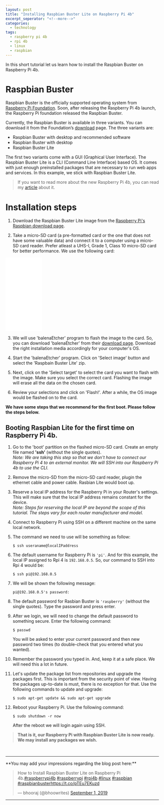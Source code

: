 ```yaml
---
layout: post
title: "Installing Raspbian Buster Lite on Raspberry Pi 4b"
excerpt_seperator: "<!--more-->"
categories:
  - technology
tags:
  - raspberry pi 4b
  - rpi 4b
  - linux
  - raspbian
---
```

In this short tutorial let us learn how to install the Raspbian Buster on Raspberry Pi 4b.
<!--more-->

# Raspbian Buster
Raspbian Buster is the officially supported operating system from [Raspberry Pi Foundation](https://www.raspberrypi.org/). Soon, after releasing the Raspberry Pi 4b launch, the Raspberry Pi foundation released the Raspbian Buster. 

Currently, the Raspbian Buster is available in three variants. You can download it from the Foundation’s [download](https://www.raspberrypi.org/downloads/raspbian/) page. The three variants are:

- Raspbian Buster with desktop and recommended software
- Raspbian Buster with desktop
- Raspbian Buster Lite

The first two variants come with a GUI (Graphical User Interface). The Raspbian Buster Lite is a CLI (Command Line Interface) based OS. It comes with just enough preinstalled packages that are necessary to run web apps and services. In this example, we stick with Raspbian Buster Lite.

> If you want to read more about the new Raspberry Pi 4b, you can read my [article](https://bhooraj.com/technology/raspberry-pi-4b/) about it. 

# Installation steps
1.  Download the Raspbian Buster Lite image from the [Raspberry Pi's Raspbian download page](https://www.raspberrypi.org/downloads/raspbian/).

2. Take a micro-SD card (a pre-formatted card or the one that does not have some valuable data) and connect it to a computer using a micro-SD card reader. Prefer atleast a UHS-I, Grade 1, Class 10 micro-SD card for better performance. We use the following card: 
<iframe style="width:120px;height:240px;" marginwidth="0" marginheight="0" scrolling="no" frameborder="0" src="//ws-in.amazon-adsystem.com/widgets/q?ServiceVersion=20070822&OneJS=1&Operation=GetAdHtml&MarketPlace=IN&source=ss&ref=as_ss_li_til&ad_type=product_link&tracking_id=altback0e-21&marketplace=amazon&region=IN&placement=B06XWMQ81P&asins=B06XWMQ81P&linkId=aa437ae092ff3aaba572da052cd7bae3&show_border=true&link_opens_in_new_window=true"></iframe>

3. We will use 'balenaEtcher' program to flash the image to the card. So, you can download  'balenaEtcher' from their [download page](https://www.balena.io/etcher/). Download the right installation media accordingly for your computer's OS.

4. Start the 'balenaEtcher' program. Click on 'Select image' button and select the 'Raspbain Buster Lite' zip.

5. Next, click on the 'Select target' to select the card you want to flash with the image. Make sure you select the correct card. Flashing the image will erase all the data on the chosen card.

6. Review your selections and click on 'Flash!'. After a while, the OS image would be flashed on to the card. 

**We have some steps that we recommend for the first boot. Please follow the steps below.**

## Booting Raspbian Lite for the first time on Raspberry Pi 4b.
1. Go to the 'boot' partition on the flashed micro-SD card. Create an empty file named **'ssh'** (without the single quotes).<br> 
*Note: We are taking this step so that we don't have to connect our Raspberry Pi 4 to an external monitor. We will SSH into our Raspberry Pi 4b to use the CLI.*

2. Remove the micro-SD from the micro-SD card reader, plugin the ethernet cable and power cable. Rasbian Lite would boot up.

3. Reserve a local IP address for the Raspberry Pi in your Router's settings. This will make sure that the local IP address remains constant for the device.<br>
*Note: Steps for reserving the local IP are beyond the scope of this tutorial. The steps vary for each router manufacturer and model.*

4. Connect to Raspberry Pi using SSH on a different machine on the same local network.

5. The command we need to use will be something as follow:
  
      `$ ssh useraname@localIPaddress`
  
6. The default username for Raspberry Pi is `'pi'`. And for this example, the local IP assigned to Rpi 4 is `192.168.0.5`.
  So, our command to SSH into Rpi 4 would be:
      
      `$ ssh pi@192.168.0.5`
  
7. We will be shown the following message:

      `pi@192.168.0.5's password:`
      
8. The default password for Rasbian Buster is `'raspberry'` (without the single quotes). Type the password and press enter.

9. After we login, we will need to change the default password to something secure. Enter the following command:

      `$ passwd`
      
      You will be asked to enter your current password and then new password two times (to double-check that you entered what you wanted).
   
10. Remember the password you typed in. And, keep it at a safe place. We will need this a lot in future.

11.  Let's update the package list from repositories and upgrade the packages first. This is important from the security point of view. Having the packages up-to-date is must, there is no exception for that. Use the following commands to update and upgrade:

      `$ sudo apt-get update && sudo apt-get upgrade`

12. Reboot your Raspberry Pi. Use the following command:
    
    `$ sudo shutdown -r now`
  
    After the reboot we will login again using SSH.
    
> **That is it, our Raspberry Pi with Raspbian Buster Lite is now ready. We may install any packages we wish.**

<br>
<hr>
**You may add your impressions regarding the blog post here:**
<blockquote class="twitter-tweet"><p lang="en" dir="ltr">How to Install Raspbian Buster Lite on Raspberry Pi 4b.<a href="https://twitter.com/hashtag/raspberrypi4b?src=hash&amp;ref_src=twsrc%5Etfw">#raspberrypi4b</a> <a href="https://twitter.com/hashtag/raspberrypi?src=hash&amp;ref_src=twsrc%5Etfw">#raspberrypi</a> <a href="https://twitter.com/hashtag/rpi4b?src=hash&amp;ref_src=twsrc%5Etfw">#rpi4b</a> <a href="https://twitter.com/hashtag/linux?src=hash&amp;ref_src=twsrc%5Etfw">#linux</a> <a href="https://twitter.com/hashtag/raspbian?src=hash&amp;ref_src=twsrc%5Etfw">#raspbian</a> <a href="https://twitter.com/hashtag/raspbianbuster?src=hash&amp;ref_src=twsrc%5Etfw">#raspbianbuster</a><a href="https://t.co/pTEu7EKuzd">https://t.co/pTEu7EKuzd</a></p>&mdash; bhooraj (@bhoowrites) <a href="https://twitter.com/bhoowrites/status/1168105522882465792?ref_src=twsrc%5Etfw">September 1, 2019</a></blockquote> <script async src="https://platform.twitter.com/widgets.js" charset="utf-8"></script> 
<hr>

